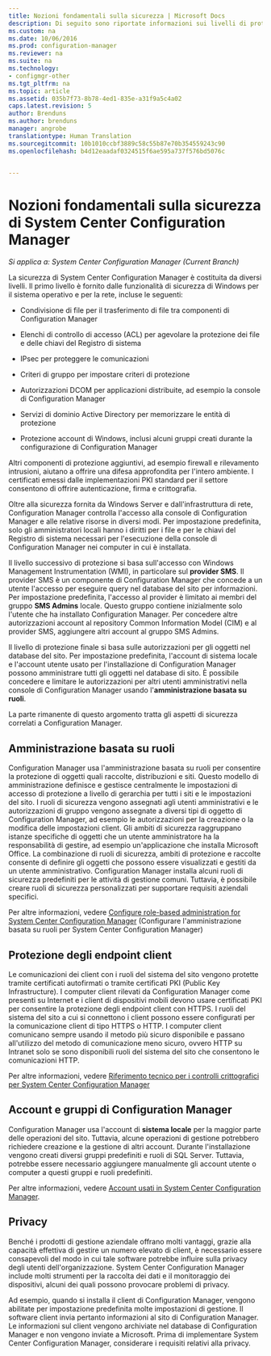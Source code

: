 ```yaml
---
title: Nozioni fondamentali sulla sicurezza | Microsoft Docs
description: Di seguito sono riportate informazioni sui livelli di protezione per System Center Configuration Manager.
ms.custom: na
ms.date: 10/06/2016
ms.prod: configuration-manager
ms.reviewer: na
ms.suite: na
ms.technology:
- configmgr-other
ms.tgt_pltfrm: na
ms.topic: article
ms.assetid: 035b7f73-8b78-4ed1-835e-a31f9a5c4a02
caps.latest.revision: 5
author: Brenduns
ms.author: brenduns
manager: angrobe
translationtype: Human Translation
ms.sourcegitcommit: 10b1010ccbf3889c58c55b87e70b354559243c90
ms.openlocfilehash: b4d12eaadaf0324515f6ae595a737f576bd5076c


---
```

# <a name="fundamentals-of-security-for-system-center-configuration-manager"></a>Nozioni fondamentali sulla sicurezza di System Center Configuration Manager

*Si applica a: System Center Configuration Manager (Current Branch)*

La sicurezza di System Center Configuration Manager è costituita da diversi livelli. Il primo livello è fornito dalle funzionalità di sicurezza di Windows per il sistema operativo e per la rete, incluse le seguenti:  

-   Condivisione di file per il trasferimento di file tra componenti di Configuration Manager  

-   Elenchi di controllo di accesso (ACL) per agevolare la protezione dei file e delle chiavi del Registro di sistema  

-   IPsec per proteggere le comunicazioni  

-   Criteri di gruppo per impostare criteri di protezione  

-   Autorizzazioni DCOM per applicazioni distribuite, ad esempio la console di Configuration Manager  

-   Servizi di dominio Active Directory per memorizzare le entità di protezione  

-   Protezione account di Windows, inclusi alcuni gruppi creati durante la configurazione di Configuration Manager  

Altri componenti di protezione aggiuntivi, ad esempio firewall e rilevamento intrusioni, aiutano a offrire una difesa approfondita per l'intero ambiente. I certificati emessi dalle implementazioni PKI standard per il settore consentono di offrire autenticazione, firma e crittografia.  

Oltre alla sicurezza fornita da Windows Server e dall'infrastruttura di rete, Configuration Manager controlla l'accesso alla console di Configuration Manager e alle relative risorse in diversi modi. Per impostazione predefinita, solo gli amministratori locali hanno i diritti per i file e per le chiavi del Registro di sistema necessari per l'esecuzione della console di Configuration Manager nei computer in cui è installata.  

Il livello successivo di protezione si basa sull'accesso con Windows Management Instrumentation (WMI), in particolare sul **provider SMS**. Il provider SMS è un componente di Configuration Manager che concede a un utente l'accesso per eseguire query nel database del sito per informazioni. Per impostazione predefinita, l'accesso al provider è limitato ai membri del gruppo **SMS Admins** locale. Questo gruppo contiene inizialmente solo l'utente che ha installato Configuration Manager. Per concedere altre autorizzazioni account al repository Common Information Model (CIM) e al provider SMS, aggiungere altri account al gruppo SMS Admins.  

Il livello di protezione finale si basa sulle autorizzazioni per gli oggetti nel database del sito. Per impostazione predefinita, l'account di sistema locale e l'account utente usato per l'installazione di Configuration Manager possono amministrare tutti gli oggetti nel database di sito. È possibile concedere e limitare le autorizzazioni per altri utenti amministrativi nella console di Configuration Manager usando l'**amministrazione basata su ruoli**.  

La parte rimanente di questo argomento tratta gli aspetti di sicurezza correlati a Configuration Manager.  

## <a name="role-based-administration"></a>Amministrazione basata su ruoli  
 Configuration Manager usa l'amministrazione basata su ruoli per consentire la protezione di oggetti quali raccolte, distribuzioni e siti. Questo modello di amministrazione definisce e gestisce centralmente le impostazioni di accesso di protezione a livello di gerarchia per tutti i siti e le impostazioni del sito. I ruoli di sicurezza vengono assegnati agli utenti amministrativi e le autorizzazioni di gruppo vengono assegnate a diversi tipi di oggetto di Configuration Manager, ad esempio le autorizzazioni per la creazione o la modifica delle impostazioni client. Gli ambiti di sicurezza raggruppano istanze specifiche di oggetti che un utente amministratore ha la responsabilità di gestire, ad esempio un'applicazione che installa Microsoft Office. La combinazione di ruoli di sicurezza, ambiti di protezione e raccolte consente di definire gli oggetti che possono essere visualizzati e gestiti da un utente amministrativo. Configuration Manager installa alcuni ruoli di sicurezza predefiniti per le attività di gestione comuni. Tuttavia, è possibile creare ruoli di sicurezza personalizzati per supportare requisiti aziendali specifici.  

 Per altre informazioni, vedere [Configure role-based administration for System Center Configuration Manager](../../core/servers/deploy/configure/configure-role-based-administration.md) (Configurare l'amministrazione basata su ruoli per System Center Configuration Manager)  

## <a name="securing-client-endpoints"></a>Protezione degli endpoint client  
 Le comunicazioni dei client con i ruoli del sistema del sito vengono protette tramite certificati autofirmati o tramite certificati PKI (Public Key Infrastructure). I computer client rilevati da Configuration Manager come presenti su Internet e i client di dispositivi mobili devono usare certificati PKI per consentire la protezione degli endpoint client con HTTPS. I ruoli del sistema del sito a cui si connettono i client possono essere configurati per la comunicazione client di tipo HTTPS o HTTP. I computer client comunicano sempre usando il metodo più sicuro disponibile e passano all'utilizzo del metodo di comunicazione meno sicuro, ovvero HTTP su Intranet solo se sono disponibili ruoli del sistema del sito che consentono le comunicazioni HTTP.  

 Per altre informazioni, vedere [Riferimento tecnico per i controlli crittografici per System Center Configuration Manager](../../protect/deploy-use/cryptographic-controls-technical-reference.md)  

## <a name="configuration-manager-accounts-and-groups"></a>Account e gruppi di Configuration Manager  
 Configuration Manager usa l'account di **sistema locale** per la maggior parte delle operazioni del sito. Tuttavia, alcune operazioni di gestione potrebbero richiedere creazione e la gestione di altri account. Durante l'installazione vengono creati diversi gruppi predefiniti e ruoli di SQL Server. Tuttavia, potrebbe essere necessario aggiungere manualmente gli account utente o computer a questi gruppi e ruoli predefiniti.  

 Per altre informazioni, vedere [Account usati in System Center Configuration Manager](../../core/plan-design/hierarchy/accounts.md).  

## <a name="privacy"></a>Privacy  
 Benché i prodotti di gestione aziendale offrano molti vantaggi, grazie alla capacità effettiva di gestire un numero elevato di client, è necessario essere consapevoli del modo in cui tale software potrebbe influire sulla privacy degli utenti dell'organizzazione. System Center Configuration Manager include molti strumenti per la raccolta dei dati e il monitoraggio dei dispositivi, alcuni dei quali possono provocare problemi di privacy.  

 Ad esempio, quando si installa il client di Configuration Manager, vengono abilitate per impostazione predefinita molte impostazioni di gestione. Il software client invia pertanto informazioni al sito di Configuration Manager. Le informazioni sul client vengono archiviate nel database di Configuration Manager e non vengono inviate a Microsoft. Prima di implementare System Center Configuration Manager, considerare i requisiti relativi alla privacy.  



<!--HONumber=Dec16_HO3-->


